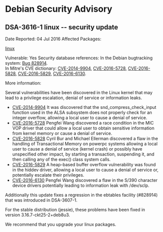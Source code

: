 
Debian Security Advisory
========================


DSA-3616-1 linux -- security update
-----------------------------------



Date Reported:
04 Jul 2016
Affected Packages:

[linux](https://packages.debian.org/src:linux)

Vulnerable:
Yes
Security database references:
In the Debian bugtracking system: [Bug 828914](https://bugs.debian.org/cgi-bin/bugreport.cgi?bug=828914).  
In Mitre's CVE dictionary: [CVE-2014-9904](https://security-tracker.debian.org/tracker/CVE-2014-9904), [CVE-2016-5728](https://security-tracker.debian.org/tracker/CVE-2016-5728), [CVE-2016-5828](https://security-tracker.debian.org/tracker/CVE-2016-5828), [CVE-2016-5829](https://security-tracker.debian.org/tracker/CVE-2016-5829), [CVE-2016-6130](https://security-tracker.debian.org/tracker/CVE-2016-6130).  

More information:

Several vulnerabilities have been discovered in the Linux kernel that
may lead to a privilege escalation, denial of service or information
leaks.


* [CVE-2014-9904](https://security-tracker.debian.org/tracker/CVE-2014-9904)
It was discovered that the snd\_compress\_check\_input function used in
 the ALSA subsystem does not properly check for an integer overflow,
 allowing a local user to cause a denial of service.
* [CVE-2016-5728](https://security-tracker.debian.org/tracker/CVE-2016-5728)
Pengfei Wang discovered a race condition in the MIC VOP driver that
 could allow a local user to obtain sensitive information from kernel
 memory or cause a denial of service.
* [CVE-2016-5828](https://security-tracker.debian.org/tracker/CVE-2016-5828)
Cyril Bur and Michael Ellerman discovered a flaw in the handling of
 Transactional Memory on powerpc systems allowing a local user to
 cause a denial of service (kernel crash) or possibly have
 unspecified other impact, by starting a transaction, suspending it,
 and then calling any of the exec() class system calls.
* [CVE-2016-5829](https://security-tracker.debian.org/tracker/CVE-2016-5829)
A heap-based buffer overflow vulnerability was found in the hiddev
 driver, allowing a local user to cause a denial of service or,
 potentially escalate their privileges.
* [CVE-2016-6130](https://security-tracker.debian.org/tracker/CVE-2016-6130)
Pengfei Wang discovered a flaw in the S/390 character device drivers
 potentially leading to information leak with /dev/sclp.


Additionally this update fixes a regression in the ebtables facility
(#828914) that was introduced in DSA-3607-1.


For the stable distribution (jessie), these problems have been fixed in
version 3.16.7-ckt25-2+deb8u3.


We recommend that you upgrade your linux packages.





